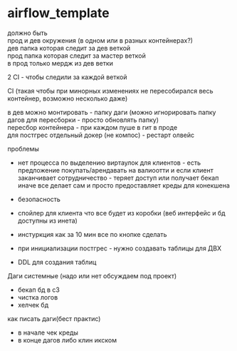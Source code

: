 # airflow_template

должно быть </br>
прод и дев окружения (в одном или в разных контейнерах?) </br>
дев папка которая следит за дев веткой </br>
прод папка которая следит за мастер веткой </br>
в прод только мердж из дев ветки </br>

2 CI - чтобы следили за каждой веткой </br>

CI (такая чтобы при минорных изменениях не пересобирался весь контейнер, возможно несколько даже) </br>

в дев можно монтировать - папку даги (можно игнорировать папку дагов для пересборки - просто обновлять папку) </br>
пересбор контейнера - при каждом пуше в гит в проде </br>
для постгрес отдельный докер (не компос) - рестарт олвейс </br>


проблемы
- нет процесса по выделению виртаулок для клиентов - есть предложение покупать/арендавать на валиоотти и если клиент заканчивает сотрудничество - теряет доступ или получает бекап 
иначе все делает сам и просто предоставляет креды для конекшена

- безопасность 
 - спойлер для клиента что все будет из коробки (веб интерфейс и бд доступны из инета)
 - инстуркция как за 10 мин все по кнопке сделать

- при инициализации постгрес - нужно создавать таблицы для ДВХ
 - DDL для создания таблиц

Даги системные (надо или нет обсуждаем под проект)
- бекап бд в с3
- чистка логов
- хелчек бд

как писать даги(бест практис)
- в начале чек креды
- в конце дагов либо клин икском


